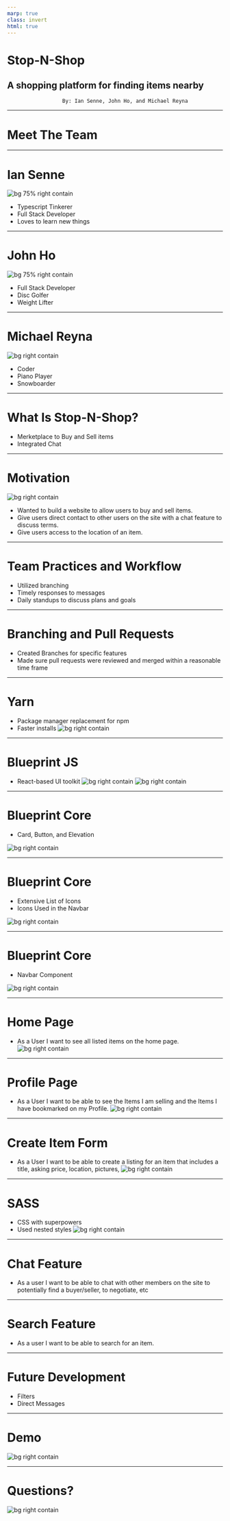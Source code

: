 ```yaml
---
marp: true
class: invert
html: true
---
```


# Stop-N-Shop <!--fit -->

## A shopping platform for finding items nearby <!--fit -->

                      By: Ian Senne, John Ho, and Michael Reyna

---

# Meet The Team <!-- fit -->

---

# Ian Senne <!-- fit -->

![bg 75% right contain](./presentationImages/ian.png)

- Typescript Tinkerer
- Full Stack Developer
- Loves to learn new things

---

# John Ho <!-- fit -->

![bg 75% right contain](./presentationImages/john.JPEG)

- Full Stack Developer
- Disc Golfer
- Weight Lifter

---

# Michael Reyna <!-- fit -->

![bg right contain](./presentationImages/michael.jpg)

- Coder
- Piano Player
- Snowboarder

---

# What Is Stop-N-Shop? <!-- fit -->

- Merketplace to Buy and Sell items
- Integrated Chat



---

# Motivation <!-- fit -->
![bg right contain](./presentationImages/patrick.gif)
- Wanted to build a website to allow users to buy and sell items.
- Give users direct contact to other users on the site with a chat feature to discuss terms.
- Give users access to the location of an item.
---

# Team Practices and Workflow <!-- fit -->
- Utilized branching
- Timely responses to messages 
- Daily standups to discuss plans and goals
<!-- TODO: need to change standups -->
---

# Branching and Pull Requests <!-- fit -->
- Created Branches for specific features
- Made sure pull requests were reviewed and merged within a reasonable time frame
---

# Yarn<!-- fit -->
- Package manager replacement for npm
- Faster installs
![bg right contain ](./presentationImages/yarnscripts.png)
---

<!-- TODO: Expand on this and go into what is a component library. -->
# Blueprint JS<!-- fit -->
- React-based UI toolkit
![bg right contain](./presentationImages/bpimg.png)
![bg right contain](./presentationImages/bpjstoolkit.png)
---

# Blueprint Core<!-- fit -->

- Card, Button, and Elevation

![bg right contain](./presentationImages/bpcard.png)

---

# Blueprint Core<!-- fit -->

- Extensive List of Icons
- Icons Used in the Navbar

![bg right contain ](./presentationImages/bpicons.png)

---

# Blueprint Core<!-- fit -->

- Navbar Component

![bg right contain ](./presentationImages/bpnav.png)

---
# Home Page<!-- fit -->
- As a User I want to see all listed items on the home page.
![bg right contain ](./presentationImages/homequery.png)
---

# Profile Page<!-- fit --> 
- As a User I want to be able to see the Items I am selling and the Items I have bookmarked on my Profile.
![bg right contain ](./presentationImages/profquery.png)
---

# Create Item Form<!-- fit -->
- As a User I want to be able to create a listing for an item that includes a title, asking price, location, pictures, 
![bg right contain ](https://i.imgur.com/0Z9Z9Zm.jpg)

---
<!-- TODO: Expand on this as a technology -->
# SASS<!-- fit -->
 - CSS with superpowers
 - Used nested styles
 ![bg right contain ](./presentationImages/sass.png)
---
# Chat Feature<!-- fit -->
- As a user I want to be able to chat with other members on the site to potentially find a buyer/seller, to negotiate, etc
---

# Search Feature<!-- fit -->
 - As a user I want to be able to search for an item.
---

# Future Development<!-- fit -->
- Filters 
- Direct Messages 

---
# Demo<!-- fit -->
![bg right contain ](./presentationImages/tada.gif)

---

# Questions? <!-- fit -->
![bg right contain ](./presentationImages/question.gif)


<!-- TODO: Global: More of a story, Ex. Use wireframe as a starting point for what happened due to the wireframe. -->
<!-- TODO: How do the slides fit into the larger picture. -->

<!-- TODO:  -->